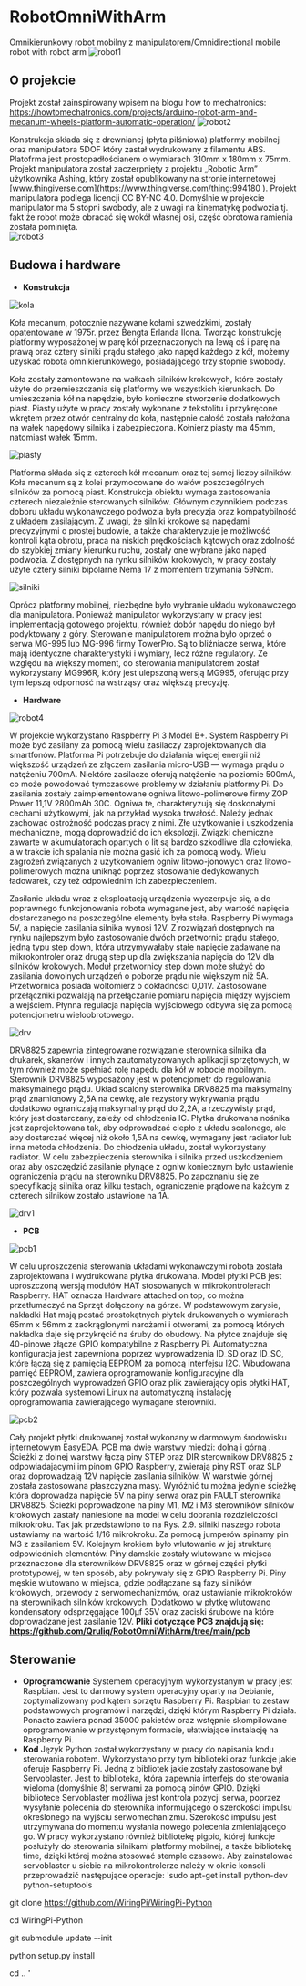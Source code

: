 # RobotOmniWithArm
Omnikierunkowy robot mobilny z manipulatorem/Omnidirectional mobile robot with robot arm
![robot1](https://github.com/Qruliq/RobotOmniWithArm/blob/main/pics/robot1.jpg)

## O projekcie
Projekt został zainspirowany wpisem na blogu how to mechatronics: https://howtomechatronics.com/projects/arduino-robot-arm-and-mecanum-wheels-platform-automatic-operation/
![robot2](https://github.com/Qruliq/RobotOmniWithArm/blob/main/pics/robot2.jpg)

Konstrukcja składa się z drewnianej (płyta pilśniowa) platformy mobilnej oraz manipulatora 5DOF który zastał wydrukowany z filamentu ABS. Platofrma jest prostopadłościanem o wymiarach 310mm x 180mm x 75mm. Projekt manipulatora został zaczerpnięty z projektu „Robotic Arm” użytkownika Ashing, który został opublikowany na stronie internetowej [www.thingiverse.com](https://www.thingiverse.com/thing:994180 ). Projekt manipulatora podlega licencji CC BY-NC 4.0. Domyślnie w projekcie manipulator ma 5 stopni swobody, ale z uwagi na kinematykę podwozia tj. fakt że robot może obracać się wokół własnej osi, część obrotowa ramienia została pominięta.  
![robot3](https://github.com/Qruliq/RobotOmniWithArm/blob/main/pics/robot3.jpg)

## Budowa i hardware
* **Konstrukcja**
  
![kola](https://github.com/Qruliq/RobotOmniWithArm/blob/main/pics/kola.png)

Koła mecanum, potocznie nazywane kołami szwedzkimi, zostały opatentowane w 1975r. przez Bengta Erlanda Ilona. Tworząc konstrukcję platformy wyposażonej w parę kół przeznaczonych na lewą oś i parę na prawą oraz cztery silniki prądu stałego jako napęd każdego z kół, możemy uzyskać robota omnikierunkowego, posiadającego trzy stopnie swobody. 

Koła zostały zamontowane na wałkach silników krokowych, które zostały użyte do przemieszczania się platformy we wszystkich kierunkach. Do umieszczenia kół na napędzie, było konieczne stworzenie dodatkowych piast. Piasty użyte w pracy zostały wykonane z tekstolitu i przykręcone wkrętem przez otwór centralny do koła, następnie całość została nałożona na wałek napędowy silnika i zabezpieczona. Kołnierz piasty ma 45mm, natomiast wałek 15mm.

![piasty](https://github.com/Qruliq/RobotOmniWithArm/blob/main/pics/piasty.png)

Platforma składa się z czterech kół mecanum oraz tej samej liczby silników. Koła mecanum są z kolei przymocowane do wałów poszczególnych silników za pomocą piast. Konstrukcja obiektu wymaga zastosowania czterech niezależnie sterowanych silników. Głównym czynnikiem podczas doboru układu wykonawczego podwozia była precyzja oraz kompatybilność z układem zasilającym. Z uwagi, że silniki krokowe są napędami precyzyjnymi o prostej budowie, a także charakteryzuje je możliwość kontroli kąta obrotu, praca na niskich prędkościach kątowych oraz zdolność do szybkiej zmiany kierunku ruchu, zostały one wybrane jako napęd podwozia. Z dostępnych na rynku silników krokowych, w pracy zostały użyte cztery silniki bipolarne Nema 17 z momentem trzymania 59Ncm.

![silniki](https://github.com/Qruliq/RobotOmniWithArm/blob/main/pics/silniki.png)

Oprócz platformy mobilnej, niezbędne było wybranie układu wykonawczego dla manipulatora. Ponieważ manipulator wykorzystany w pracy jest implementacją gotowego projektu, również dobór napędu do niego był podyktowany z góry. Sterowanie manipulatorem można było oprzeć o serwa MG-995 lub MG-996 firmy TowerPro. Są to bliźniacze serwa, które mają identyczne charakterystyki i wymiary, lecz różne regulatory. Ze względu na większy moment, do sterowania manipulatorem został wykorzystany MG996R, który jest ulepszoną wersją MG995, oferując przy tym lepszą odporność na wstrząsy oraz większą precyzję. 
* **Hardware**

![robot4](https://github.com/Qruliq/RobotOmniWithArm/blob/main/pics/robot4.png)

W projekcie wykorzystano Raspberry Pi 3 Model B+. System Raspberry Pi może być zasilany za pomocą wielu zasilaczy zaprojektowanych dla smartfonów. Platforma Pi potrzebuje do działania więcej energii niż większość urządzeń ze złączem zasilania micro-USB — wymaga prądu o natężeniu 700mA. Niektóre zasilacze oferują natężenie na poziomie 500mA, co może powodować tymczasowe problemy w działaniu platformy Pi. Do zasilania zostały zaimplementowane ogniwa litowo-polimerowe firmy ZOP Power 11,1V 2800mAh 30C. Ogniwa te, charakteryzują się doskonałymi cechami użytkowymi, jak na przykład wysoka trwałość. Należy jednak zachować ostrożność podczas pracy z nimi. Złe użytkowanie i uszkodzenia mechaniczne, mogą doprowadzić do ich eksplozji. Związki chemiczne zawarte w akumulatorach opartych o lit są bardzo szkodliwe dla człowieka, a w trakcie ich spalania nie można gasić ich za pomocą wody. Wielu zagrożeń związanych z użytkowaniem ogniw litowo-jonowych oraz litowo-polimerowych można uniknąć poprzez stosowanie dedykowanych ładowarek, czy też odpowiednim ich zabezpieczeniem.

Zasilanie układu wraz z eksploatacją urządzenia wyczerpuje się, a do poprawnego funkcjonowania robota wymagane jest, aby wartość napięcia dostarczanego na poszczególne elementy była stała. Raspberry Pi wymaga 5V, a napięcie zasilania silnika wynosi 12V. Z rozwiązań dostępnych na rynku najlepszym było zastosowanie dwóch przetwornic prądu stałego, jedną typu step down, która utrzymywałaby stałe napięcie zadawane na mikrokontroler oraz drugą step up dla zwiększania napięcia do 12V dla silników krokowych. Moduł przetwornicy step down może służyć do zasilania dowolnych urządzeń o poborze prądu nie większym niż 5A. Przetwornica posiada woltomierz o dokładności 0,01V. Zastosowane przełączniki pozwalają na przełączanie pomiaru napięcia między wyjściem a wejściem. Płynna regulacja napięcia wyjściowego odbywa się za pomocą potencjometru wieloobrotowego.

![drv](https://github.com/Qruliq/RobotOmniWithArm/blob/main/pics/drv.png)

DRV8825 zapewnia zintegrowane rozwiązanie sterownika silnika dla drukarek, skanerów i innych zautomatyzowanych aplikacji sprzętowych, w tym również może spełniać rolę napędu dla kół w robocie mobilnym. Sterownik DRV8825 wyposażony jest w potencjometr do regulowania maksymalnego prądu. Układ scalony sterownika DRV8825 ma maksymalny prąd znamionowy 2,5A na cewkę, ale rezystory wykrywania prądu dodatkowo ograniczają maksymalny prąd do 2,2A, a rzeczywisty prąd, który jest dostarczany, zależy od chłodzenia IC. Płytka drukowana nośnika jest zaprojektowana tak, aby odprowadzać ciepło z układu scalonego, ale aby dostarczać więcej niż około 1,5A na cewkę, wymagany jest radiator lub inna metoda chłodzenia. Do chłodzenia układu, został wykorzystany radiator. W celu zabezpieczenia sterownika i silnika przed uszkodzeniem oraz aby oszczędzić zasilanie płynące z ogniw koniecznym było ustawienie ograniczenia prądu na sterowniku DRV8825. Po zapoznaniu się ze specyfikacją silnika oraz kilku testach, ograniczenie prądowe na każdym z czterech silników zostało ustawione na 1A.

![drv1](https://github.com/Qruliq/RobotOmniWithArm/blob/main/pics/drv1.png)

* **PCB**

![pcb1](https://github.com/Qruliq/RobotOmniWithArm/blob/main/pics/pcb1.png)

W celu uproszczenia sterowania układami wykonawczymi robota została zaprojektowana i wydrukowana płytka drukowana. Model płytki PCB jest uproszczoną wersją modułów HAT stosowanych w mikrokontrolerach Raspberry. HAT oznacza Hardware attached on top, co można przetłumaczyć na Sprzęt dołączony na górze. W podstawowym zarysie, nakładki Hat mają postać prostokątnych płytek drukowanych o wymiarach 65mm x 56mm z zaokrąglonymi narożami i otworami, za pomocą których nakładka daje się przykręcić na śruby do obudowy. Na płytce znajduje się 40-pinowe złącze GPIO kompatybilne z Raspberry Pi. Automatyczna konfiguracja jest zapewniona poprzez wyprowadzenia ID_SD oraz ID_SC, które łączą się z pamięcią EEPROM za pomocą interfejsu I2C. Wbudowana pamięć EEPROM, zawiera oprogramowanie konfiguracyjne dla poszczególnych wyprowadzeń GPIO oraz plik zawierający opis płytki HAT, który pozwala systemowi Linux na automatyczną instalację oprogramowania zawierającego wymagane sterowniki.

![pcb2](https://github.com/Qruliq/RobotOmniWithArm/blob/main/pics/pcb2.png)

Cały projekt płytki drukowanej został wykonany w darmowym środowisku internetowym EasyEDA. PCB ma dwie warstwy miedzi: dolną i górną . Ścieżki z dolnej warstwy łączą piny STEP oraz DIR sterowników DRV8825 z odpowiadającymi im pinom GPIO Raspberry, zwierają piny RST oraz SLP oraz doprowadzają 12V napięcie zasilania silników. W warstwie górnej została zastosowana płaszczyzna masy. Wyróżnić tu można jedynie ścieżkę która doprowadza napięcie 5V na piny serwa oraz pin FAULT sterownika DRV8825. Ścieżki poprowadzone na piny M1, M2 i M3 sterowników silników krokowych zastały naniesione na model w celu dobrania rozdzielczości mikrokroku. Tak jak przedstawiono to na Rys. 2.9. silniki naszego robota ustawiamy na wartość 1/16 mikrokroku. Za pomocą jumperów spinamy pin M3 z zasilaniem 5V. Kolejnym krokiem było wlutowanie w jej strukturę odpowiednich elementów. Piny damskie zostały wlutowane w miejsca przeznaczone dla sterowników DRV8825 oraz w górnej części płytki prototypowej, w ten sposób, aby pokrywały się z GPIO Raspberry Pi. Piny męskie wlutowano w miejsca, gdzie podłączane są fazy silników krokowych, przewody z serwomechanizmów, oraz ustawianie mikrokroków na sterownikach silników krokowych. Dodatkowo w płytkę wlutowano kondensatory odsprzęgające 100µf 35V oraz zaciski śrubowe na które doprowadzane jest zasilanie 12V. 
**Pliki dotyczące PCB znajdują się: https://github.com/Qruliq/RobotOmniWithArm/tree/main/pcb**

## Sterowanie
* **Oprogramowanie**
Systemem operacyjnym wykorzystanym w pracy jest Raspbian. Jest to darmowy system operacyjny oparty na Debianie, zoptymalizowany pod kątem sprzętu Raspberry Pi. Raspbian to zestaw podstawowych programów i narzędzi, dzięki którym Raspberry Pi działa. Ponadto zawiera ponad 35000 pakietów oraz wstępnie skompilowane oprogramowanie w przystępnym formacie, ułatwiające instalację na Raspberry Pi.
* **Kod**
Język Python został wykorzystany w pracy do napisania kodu sterowania robotem. Wykorzystano przy tym biblioteki oraz funkcje jakie oferuje Raspberry Pi. Jedną z bibliotek jakie zostały zastosowane był Servoblaster. Jest to biblioteka, która zapewnia interfejs do sterowania wieloma (domyślnie 8) serwami za pomocą pinów GPIO. Dzięki bibliotece Servoblaster możliwa jest kontrola pozycji serwa, poprzez wysyłanie polecenia do sterownika informującego o szerokości impulsu określonego na wyjściu serwomechanizmu. Szerokość impulsu jest utrzymywana do momentu wysłania nowego polecenia zmieniającego go. W pracy wykorzystano również bibliotekę pigpio, której funkcje posłużyły do sterowania silnikami platformy mobilnej, a także bibliotekę time, dzięki której można stosować stemple czasowe. Aby zainstalować servoblaster u siebie na mikrokontrolerze należy w oknie konsoli przeprowadzić następujące operacje:
'sudo apt-get install python-dev python-setuptools

git clone https://github.com/WiringPi/WiringPi-Python

cd WiringPi-Python

git submodule update --init

python setup.py install

cd .. '

